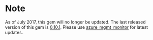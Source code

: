 Note
====
As of July 2017,  this gem will no longer be updated. The last released version of this gem is [0.10.1](https://rubygems.org/gems/azure_mgmt_insights). Please use [azure_mgmt_monitor](https://rubygems.org/gems/azure_mgmt_monitor) for latest updates.